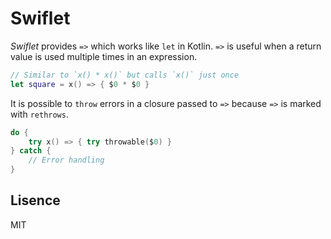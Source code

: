 # Swiflet

_Swiflet_ provides `=>` which works like `let` in Kotlin. `=>` is useful when a return value is used multiple times in an expression.

```swift
// Similar to `x() * x()` but calls `x()` just once
let square = x() => { $0 * $0 }
```

It is possible to `throw` errors in a closure passed to `=>` because `=>` is marked with `rethrows`.

```swift
do {
    try x() => { try throwable($0) }
} catch {
    // Error handling
}
```

## Lisence

MIT
